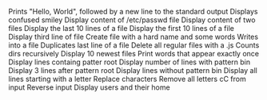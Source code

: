 Prints "Hello, World", followed by a new line to the standard output
Displays confused smiley
Display content of /etc/passwd file
Display content of two files
Display the last 10 lines of a file
Display the first 10 lines of a file
Display third line of file
Create file with a hard name and some words
Writes into a file
Duplicates last line of a file
Delete all regular files with a .js
Counts dirs recursively
Display 10 newest files
Print words that appear exactly once
Display lines containg patter root
Display number of lines with pattern bin
Display 3 lines after pattern root
Display lines without pattern bin
Display all lines starting with a letter
Replace characters
Remove all letters cC from input
Reverse input
Display users and their home
